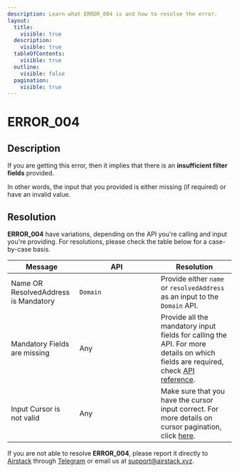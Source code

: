 ```yaml
---
description: Learn what ERROR_004 is and how to resolve the error.
layout:
  title:
    visible: true
  description:
    visible: true
  tableOfContents:
    visible: true
  outline:
    visible: false
  pagination:
    visible: true
---
```


# ERROR\_004

## Description

If you are getting this error, then it implies that there is an **insufficient filter fields** provided.

In other words, the input that you provided is either missing (if required) or have an invalid value.

## Resolution

**ERROR\_004** have variations, depending on the API you're calling and input you're providing. For resolutions, please check the table below for a case-by-case basis.

<table><thead><tr><th>Message</th><th width="167">API</th><th>Resolution</th></tr></thead><tbody><tr><td>Name OR ResolvedAddress is Mandatory</td><td><code>Domain</code></td><td>Provide either <code>name</code> or <code>resolvedAddress</code> as an input to the <code>Domain</code> API.</td></tr><tr><td>Mandatory Fields are missing</td><td>Any</td><td>Provide all the mandatory input fields for calling the API. For more details on which fields are required, check <a href="../../api-reference/">API reference</a>.</td></tr><tr><td>Input Cursor is not valid</td><td>Any</td><td>Make sure that you have the cursor input correct. For more details on cursor pagination, click <a href="../cursor-pagination.md">here</a>.</td></tr></tbody></table>

If you are not able to resolve **ERROR\_004**, please report it directly to [Airstack](https://airstack.xyz) through [Telegram](https://t.me/+1k3c2FR7z51mNDRh) or email us at [support@airstack.xyz](mailto:support@airstack.xyz).
